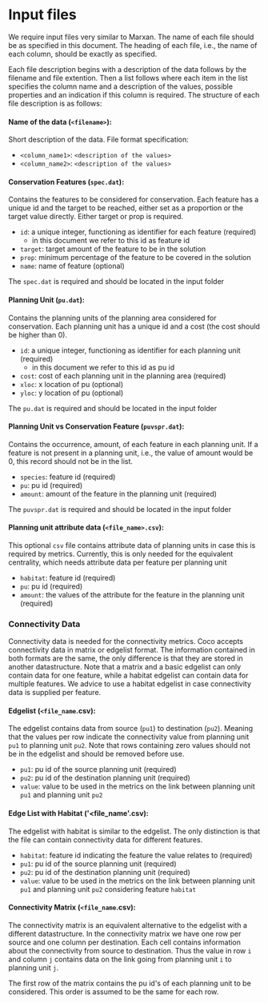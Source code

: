 # Input files
We require input files very similar to Marxan. The name of each file should be as specified in this document. The heading of each file, i.e., the name of each column, should be exactly as specified.

Each file description begins with a description of the data follows by the filename and file extention. Then a list follows where each item in the list specifies the column name and a description of the values, possible properties and an indication if this column is required. The structure of each file description is as follows:

#### Name of the data (`<filename>`):
Short description of the data.
File format specification:
  * `<column_name1>`: `<description of the values>`
  * `<column_name2>`: `<description of the values>`

#### Conservation Features (`spec.dat`):
Contains the features to be considered for conservation. Each feature has a unique id and the target to be reached, either set as a proportion or the target value directly. Either target or prop is required.
  * `id`: a unique integer, functioning as identifier for each feature (required)
      - in this document we refer to this id as feature id
  * `target`: target amount of the feature to be in the solution
  * `prop`: minimum percentage of the feature to be covered in the solution
  * `name`: name of feature (optional)

The `spec.dat` is required and should be located in the input folder

#### Planning Unit (`pu.dat`):
Contains the planning units of the planning area considered for conservation. Each planning unit has a unique id and a cost (the cost should be higher than 0).
  * `id`: a unique integer, functioning as identifier for each planning unit (required)
      - in this document we refer to this id as pu id
  * `cost`: cost of each planning unit in the planning area (required)
  * `xloc`: x location of pu (optional)
  * `yloc`: y location of pu (optional)

The `pu.dat` is required and should be located in the input folder

#### Planning Unit vs Conservation Feature (`puvspr.dat`):
Contains the occurrence, amount, of each feature in each planning unit. If a feature is not present in a planning unit, i.e., the value of amount would be 0, this record should not be in the list.
  * `species`: feature id (required)
  * `pu`: pu id (required)
  * `amount`: amount of the feature in the planning unit (required)

The `puvspr.dat` is required and should be located in the input folder

#### Planning unit attribute data (`<file_name>.csv`):
This optional `csv` file contains attribute data of planning units in case this is required by metrics. Currently, this is only needed for the equivalent centrality, which needs attribute data per feature per planning unit
  * `habitat`: feature id (required)
  * `pu`: pu id (required)
  * `amount`: the values of the attribute for the feature in the planning unit (required)

### Connectivity Data
Connectivity data is needed for the connectivity metrics. Coco accepts connectivity data in matrix or edgelist format. The information contained in both formats are the same, the only difference is that they are stored in another datastructure. Note that a matrix and a basic edgelist can only contain data for one feature, while a habitat edgelist can contain data for multiple features. We advice to use a habitat edgelist in case connectivity data is supplied per feature.

#### Edgelist (`<file_name`.csv):
The edgelist contains data from source (`pu1`) to destination (`pu2`). Meaning that the values per row indicate the connectivity value from planning unit `pu1` to planning unit `pu2`. Note that rows containing zero values should not be in the edgelist and should be removed before use.
  * `pu1`: pu id of the source planning unit (required)
  * `pu2`: pu id of the destination planning unit (required)
  * `value`: value to be used in the metrics on the link between planning unit `pu1` and planning unit `pu2`

#### Edge List with Habitat ('<file_name'.csv):
The edgelist with habitat is similar to the edgelist. The only distinction is that the file can contain connectivity data for different features.
  * `habitat`: feature id indicating the feature the value relates to (required)
  * `pu1`: pu id of the source planning unit (required)
  * `pu2`: pu id of the destination planning unit (required)
  * `value`: value to be used in the metrics on the link between planning unit `pu1` and planning unit `pu2` considering feature `habitat`

#### Connectivity Matrix (`<file_name`.csv):
The connectivity matrix is an equivalent alternative to the edgelist with a different datastructure. In the connectivity matrix we have one row per source and one column per destination. Each cell contains information about the connectivity from source to destination. Thus the value in row `i` and column `j` contains data on the link going from planning unit `i` to planning unit `j`.

The first row of the matrix contains the pu id's of each planning unit to be considered. This order is assumed to be the same for each row.

